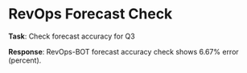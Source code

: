 # RevOps Forecast Check

**Task**: Check forecast accuracy for Q3

**Response**: RevOps-BOT forecast accuracy check shows 6.67% error (percent).
